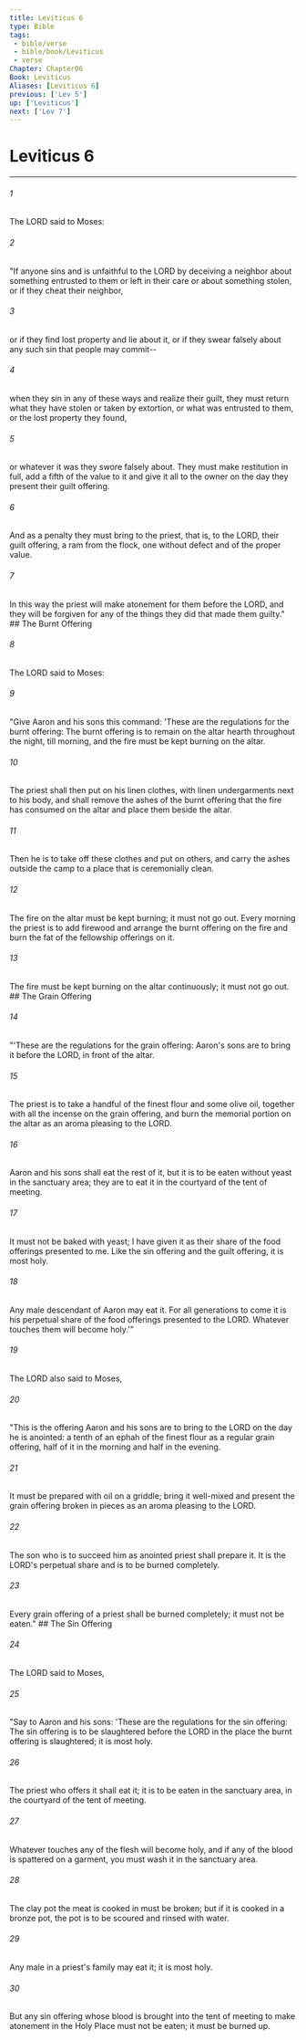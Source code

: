 ```yaml
---
title: Leviticus 6
type: Bible
tags:
 - bible/verse
 - bible/book/Leviticus
 - verse
Chapter: Chapter06
Book: Leviticus
Aliases: [Leviticus 6]
previous: ['Lev 5']
up: ['Leviticus']
next: ['Lev 7']
---
```

# Leviticus 6

***


###### 1 
The LORD said to Moses: 

###### 2 
"If anyone sins and is unfaithful to the LORD by deceiving a neighbor about something entrusted to them or left in their care or about something stolen, or if they cheat their neighbor, 

###### 3 
or if they find lost property and lie about it, or if they swear falsely about any such sin that people may commit-- 

###### 4 
when they sin in any of these ways and realize their guilt, they must return what they have stolen or taken by extortion, or what was entrusted to them, or the lost property they found, 

###### 5 
or whatever it was they swore falsely about. They must make restitution in full, add a fifth of the value to it and give it all to the owner on the day they present their guilt offering. 

###### 6 
And as a penalty they must bring to the priest, that is, to the LORD, their guilt offering, a ram from the flock, one without defect and of the proper value. 

###### 7 
In this way the priest will make atonement for them before the LORD, and they will be forgiven for any of the things they did that made them guilty." ## The Burnt Offering 

###### 8 
The LORD said to Moses: 

###### 9 
"Give Aaron and his sons this command: 'These are the regulations for the burnt offering: The burnt offering is to remain on the altar hearth throughout the night, till morning, and the fire must be kept burning on the altar. 

###### 10 
The priest shall then put on his linen clothes, with linen undergarments next to his body, and shall remove the ashes of the burnt offering that the fire has consumed on the altar and place them beside the altar. 

###### 11 
Then he is to take off these clothes and put on others, and carry the ashes outside the camp to a place that is ceremonially clean. 

###### 12 
The fire on the altar must be kept burning; it must not go out. Every morning the priest is to add firewood and arrange the burnt offering on the fire and burn the fat of the fellowship offerings on it. 

###### 13 
The fire must be kept burning on the altar continuously; it must not go out. ## The Grain Offering 

###### 14 
"'These are the regulations for the grain offering: Aaron's sons are to bring it before the LORD, in front of the altar. 

###### 15 
The priest is to take a handful of the finest flour and some olive oil, together with all the incense on the grain offering, and burn the memorial portion on the altar as an aroma pleasing to the LORD. 

###### 16 
Aaron and his sons shall eat the rest of it, but it is to be eaten without yeast in the sanctuary area; they are to eat it in the courtyard of the tent of meeting. 

###### 17 
It must not be baked with yeast; I have given it as their share of the food offerings presented to me. Like the sin offering and the guilt offering, it is most holy. 

###### 18 
Any male descendant of Aaron may eat it. For all generations to come it is his perpetual share of the food offerings presented to the LORD. Whatever touches them will become holy.'" 

###### 19 
The LORD also said to Moses, 

###### 20 
"This is the offering Aaron and his sons are to bring to the LORD on the day he is anointed: a tenth of an ephah of the finest flour as a regular grain offering, half of it in the morning and half in the evening. 

###### 21 
It must be prepared with oil on a griddle; bring it well-mixed and present the grain offering broken in pieces as an aroma pleasing to the LORD. 

###### 22 
The son who is to succeed him as anointed priest shall prepare it. It is the LORD's perpetual share and is to be burned completely. 

###### 23 
Every grain offering of a priest shall be burned completely; it must not be eaten." ## The Sin Offering 

###### 24 
The LORD said to Moses, 

###### 25 
"Say to Aaron and his sons: 'These are the regulations for the sin offering: The sin offering is to be slaughtered before the LORD in the place the burnt offering is slaughtered; it is most holy. 

###### 26 
The priest who offers it shall eat it; it is to be eaten in the sanctuary area, in the courtyard of the tent of meeting. 

###### 27 
Whatever touches any of the flesh will become holy, and if any of the blood is spattered on a garment, you must wash it in the sanctuary area. 

###### 28 
The clay pot the meat is cooked in must be broken; but if it is cooked in a bronze pot, the pot is to be scoured and rinsed with water. 

###### 29 
Any male in a priest's family may eat it; it is most holy. 

###### 30 
But any sin offering whose blood is brought into the tent of meeting to make atonement in the Holy Place must not be eaten; it must be burned up. 
